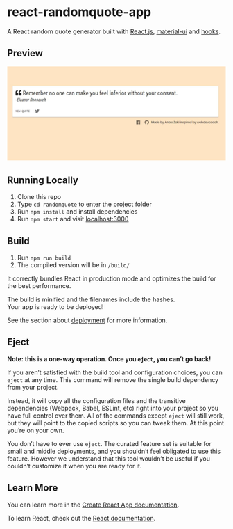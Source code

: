 <h1>react-randomquote-app</h1>

A React random quote generator built with [React.js](https://github.com/facebook/react), [material-ui](https://github.com/mui-org/material-ui) and [hooks](https://reactjs.org/docs/hooks-intro.html).</p>

## Preview

![Preview](screenshot.jpg)

## Running Locally

1. Clone this repo
2. Type `cd randomquote` to enter the project folder
3. Run `npm install` and install dependencies
4. Run `npm start` and visit [localhost:3000](http://localhost:3000)

## Build

1. Run `npm run build`
1. The compiled version will be in `/build/`

It correctly bundles React in production mode and optimizes the build for the best performance.

The build is minified and the filenames include the hashes.<br>
Your app is ready to be deployed!

See the section about [deployment](https://facebook.github.io/create-react-app/docs/deployment) for more information.

## Eject

**Note: this is a one-way operation. Once you `eject`, you can’t go back!**

If you aren’t satisfied with the build tool and configuration choices, you can `eject` at any time. This command will remove the single build dependency from your project.

Instead, it will copy all the configuration files and the transitive dependencies (Webpack, Babel, ESLint, etc) right into your project so you have full control over them. All of the commands except `eject` will still work, but they will point to the copied scripts so you can tweak them. At this point you’re on your own.

You don’t have to ever use `eject`. The curated feature set is suitable for small and middle deployments, and you shouldn’t feel obligated to use this feature. However we understand that this tool wouldn’t be useful if you couldn’t customize it when you are ready for it.

## Learn More

You can learn more in the [Create React App documentation](https://facebook.github.io/create-react-app/docs/getting-started).

To learn React, check out the [React documentation](https://reactjs.org/).